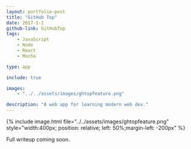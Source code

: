 ```yaml
---
layout: portfolio-post
title: "GitHub Top"
date: 2017-1-1
github-link: GitHubTop
tags: 
    - JavaScript
    - Node
    - React
    - Mocha

type: app

include: true

images:
    - "../../assets/images/ghtopfeature.png"

description: "A web app for learning modern web dev."
---
```


{% include image.html file="../../assets/images/ghtopfeature.png" style="width:400px; position: relative; left: 50%;margin-left: -200px" %} 

Full writeup coming soon.
